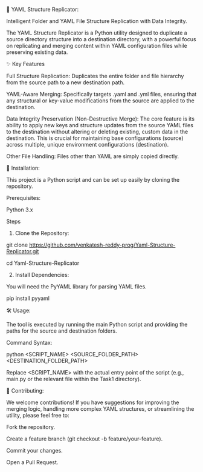 📁 YAML Structure Replicator:

Intelligent Folder and YAML File Structure Replication with Data Integrity.

The YAML Structure Replicator is a Python utility designed to duplicate a source directory structure into a destination directory, with a powerful focus on replicating and merging content within YAML configuration files while preserving existing data.

✨ Key Features

Full Structure Replication: Duplicates the entire folder and file hierarchy from the source path to a new destination path.

YAML-Aware Merging: Specifically targets .yaml and .yml files, ensuring that any structural or key-value modifications from the source are applied to the destination.

Data Integrity Preservation (Non-Destructive Merge): The core feature is its ability to apply new keys and structure updates from the source YAML files to the destination without altering or deleting existing, custom data in the destination. This is crucial for maintaining base configurations (source) across multiple, unique environment configurations (destination).

Other File Handling: Files other than YAML are simply copied directly.

🚀 Installation:

This project is a Python script and can be set up easily by cloning the repository.

Prerequisites:

Python 3.x

Steps

1) Clone the Repository:
   
git clone https://github.com/venkatesh-reddy-prog/Yaml-Structure-Replicator.git

cd Yaml-Structure-Replicator

2) Install Dependencies:
   
You will need the PyYAML library for parsing YAML files.

pip install pyyaml

🛠️ Usage:

The tool is executed by running the main Python script and providing the paths for the source and destination folders.

Command Syntax:

python <SCRIPT_NAME> <SOURCE_FOLDER_PATH> <DESTINATION_FOLDER_PATH>

Replace <SCRIPT_NAME> with the actual entry point of the script (e.g., main.py or the relevant file within the Task1 directory).

🤝 Contributing:

We welcome contributions! If you have suggestions for improving the merging logic, handling more complex YAML structures, or streamlining the utility, please feel free to:

Fork the repository.

Create a feature branch (git checkout -b feature/your-feature).

Commit your changes.

Open a Pull Request.


